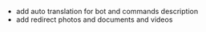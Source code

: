 * add auto translation for bot and commands description
* add redirect photos and documents and videos
